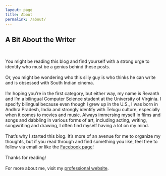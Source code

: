 ```yaml
---
layout: page
title: About
permalink: /about/
---
```


<h2> A Bit About the Writer </h2>
<br>
<p>
  You might be reading this blog and find yourself with a strong urge to identify who must be a genius behind these posts.  
  <br><br>
  Or, you might be wondering who this silly guy is who thinks he can write and is obsessed with South Indian cinema.
  <br><br>
  I’m hoping you’re in the first category, but either way, my name is Revanth and I’m a bilingual Computer Science student at the University of Virginia. I specify bilingual because even though I grew up in the U.S., I was born in Andhra Pradesh, India and strongly identify with Telugu culture, especially when it comes to movies and music. Always immersing myself in films and songs and dabbling in various forms of art, including acting, writing, songwriting and drawing, I often find myself having a lot on my mind.
  <br><br>
  That’s why I started this blog. It’s more of an avenue for me to organize my thoughts, but if you read through and find something you like, feel free to follow via email or like the <a href="http://www.facebook.com/ManasuloMaatalu" target="_blank">Facebook page</a>!
  <br><br>
  Thanks for reading!
  <br><br>
  For more about me, visit my <a href="http://revanthkolli.github.io" target="_blank">professional website</a>.
</p>
